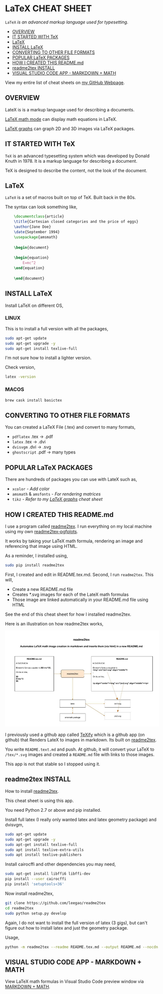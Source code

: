 # LaTeX CHEAT SHEET

`LaTeX` _is an advanced markup language used for typesetting._

* [OVERVIEW](https://github.com/JeffDeCola/my-cheat-sheets/tree/master/software/development/languages/latex-cheat-sheet#overview)
* [IT STARTED WITH TeX](https://github.com/JeffDeCola/my-cheat-sheets/tree/master/software/development/languages/latex-cheat-sheet#it-started-with-tex)
* [LaTeX](https://github.com/JeffDeCola/my-cheat-sheets/tree/master/software/development/languages/latex-cheat-sheet#latex)
* [INSTALL LaTeX](https://github.com/JeffDeCola/my-cheat-sheets/tree/master/software/development/languages/latex-cheat-sheet#install-latex)
* [CONVERTING TO OTHER FILE FORMATS](https://github.com/JeffDeCola/my-cheat-sheets/tree/master/software/development/languages/latex-cheat-sheet#converting-to-other-file-formats)       
* [POPULAR LaTeX PACKAGES](https://github.com/JeffDeCola/my-cheat-sheets/tree/master/software/development/languages/latex-cheat-sheet#popular-latex-packages)
* [HOW I CREATED THIS README.md](https://github.com/JeffDeCola/my-cheat-sheets/tree/master/software/development/languages/latex-cheat-sheet#how-i-created-this-readmemd)
* [readme2tex INSTALL](https://github.com/JeffDeCola/my-cheat-sheets/tree/master/software/development/languages/latex-cheat-sheet#readme2tex-install)
* [VISUAL STUDIO CODE APP - MARKDOWN + MATH](https://github.com/JeffDeCola/my-cheat-sheets/tree/master/software/development/languages/latex-cheat-sheet#visual-studio-code-app---markdown--math)

View my entire list of cheat sheets on
[my GitHub Webpage](https://jeffdecola.github.io/my-cheat-sheets/).

## OVERVIEW

LateX is is a markup language used for describing a documents.

[LaTeX math mode](https://github.com/JeffDeCola/my-cheat-sheets/tree/master/software/development/languages/latex-cheat-sheet/latex-math-mode.md)
can display math equations in LaTeX.

[LaTeX graphs](https://github.com/JeffDeCola/my-cheat-sheets/tree/master/software/development/languages/latex-cheat-sheet/latex-graphs.md)
can graph 2D and 3D images via LaTeX packages.

## IT STARTED WITH TeX

`TeX` is an advanced typesetting system which was
developed by Donald Knuth in 1978. It is a markup language
for describing a document.

TeX is designed to describe the content, not the look of the document.

## LaTeX

`LaTeX` is a set of macros built on top of TeX. Built back in the 80s.

The syntax can look something like,

```latex
    \documentclass{article}
    \title{Cartesian closed categories and the price of eggs}
    \author{Jane Doe}
    \date{September 1994}
    \usepackage{amsmath}

    \begin{document}

    \begin{equation}
        E=mc^2
    \end{equation}

    \end{document}
```

## INSTALL LaTeX

Install LaTeX on different OS,

### LINUX

This is to install a full version with all the packages,

```bash
sudo apt-get update
sudo apt-get upgrade -y
sudo apt-get install texlive-full
```

I'm not sure how to install a lighter version.

Check version,

```bash
latex -version
```

### MACOS

```bash
brew cask install basictex
```

## CONVERTING TO OTHER FILE FORMATS

You can created a LaTeX File (.tex) and convert to many formats,

* `pdflatex` .tex -> .pdf
* `latex` .tex -> .dvi
* `dvisvgm` .dvi -> .svg
* `ghostscript` .pdf -> many types

## POPULAR LaTeX PACKAGES

There are hundreds of packages you can use with LateX such as,

* `xcolor` - _Add color_
* `amsmath` & `amsfonts` - _For rendering matrices_
* `tikz` - _Refer to my
  [LaTeX graphs](https://github.com/JeffDeCola/my-cheat-sheets/tree/master/software/development/languages/latex-cheat-sheet/latex-math-mode.md)
  cheat sheet_

## HOW I CREATED THIS README.md

I use a program called [readme2tex](https://github.com/leegao/readme2tex).
I run everything on my local machine using my own
[readme2tex-pgfplots](https://github.com/JeffDeCola/readme2tex-pgfplots).

It works by taking your LaTeX math formula, rendering an image and
referencing that image using HTML.

As a reminder, I installed using,

```bash
sudo pip install readme2tex
```

First, I created and edit in README.tex.md. Second, I run `readme2tex`. This will,

* Create a new README.md file
* Creates *.svg images for each of the LateX math formulas
* Those image are linked automatically in your README.md file using HTML

See the end of this cheat sheet for how I installed readme2tex.

Here is an illustration on how readme2tex works,

![IMAGE - readme2tex-latex-math-mode-github - IMAGE](../../../../docs/pics/readme2tex-latex-math-mode-github.jpg)

I previously used a github app called
[TeXify](https://github.com/apps/texify) which
is a github app (on github) that Renders LateX to images in markdown.
Its built on
[readme2tex](https://github.com/leegao/readme2tex).

You write `README.text.md` and push.
At github, it will convert your LaTeX to `/tex/*.svg` images and
created a `README.md` file with links to those images.

This app is not that stable so I stopped using it.

## readme2tex INSTALL

How to install [readme2tex](https://github.com/leegao/readme2tex).

This cheat sheet is using this app.

You need Python 2.7 or above and pip installed.

Install full latex (I really only wanted latex and
latex geometry package) and dvisvgm,

```bash
sudo apt-get update
sudo apt-get upgrade -y
sudo apt-get install texlive-full
sudo apt install texlive-extra-utils
sudo apt install texlive-publishers
```

Install cairocffi and other dependencies you may need,

```bash
sudo apt-get install libffi6 libffi-dev
pip install --user cairocffi
pip install 'setuptools<36'
```

Now install readme2tex,

```bash
git clone https://github.com/leegao/readme2tex
cd readme2tex
sudo python setup.py develop
```

Again, I do not want to install the full version of latex
(3 gigs), but can't figure out how to install latex
and just the geometry package.

Usage,

```bash
python -m readme2tex --readme README.tex.md --output README.md --nocdn
```

## VISUAL STUDIO CODE APP - MARKDOWN + MATH

View LaTeX math formulas in Visual Studio Code preview window via
[MARKDOWN + MATH](https://marketplace.visualstudio.com/items?itemName=goessner.mdmath).
